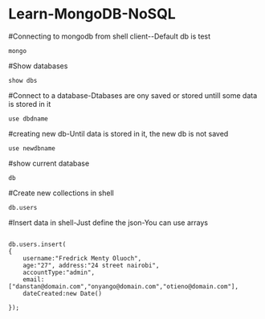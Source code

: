 # Learn-MongoDB-NoSQL

#Connecting to mongodb from shell client--Default db is test

```
mongo

```
#Show databases

```
show dbs

```
#Connect to a database-Dtabases are ony saved or stored untill some data is stored in it

```
use dbdname

```
#creating new db-Until data is stored in it, the new db is not saved

```
use newdbname

```
#show current database

```
db

```


#Create new collections in shell

```
db.users

```
#Insert data in shell-Just define the json-You can use arrays

```

db.users.insert(
{
    username:"Fredrick Menty Oluoch", 
    age:"27", address:"24 street nairobi", 
    accountType:"admin", 
    email:["danstan@domain.com","onyango@domain.com","otieno@domain.com"],
    dateCreated:new Date()
 
});

```